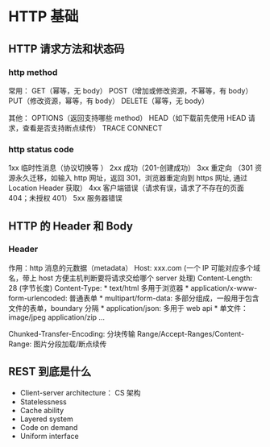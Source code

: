 # HTTP 基础  

## HTTP 请求方法和状态码
### http method
常用：
GET（幂等，无 body） 
POST（增加或修改资源，不幂等，有 body） 
PUT（修改资源，幂等，有 body） 
DELETE（幂等，无 body）

其他：
OPTIONS（返回支持哪些 method） 
HEAD（如下载前先使用 HEAD 请求，查看是否支持断点续传）
TRACE 
CONNECT

### http status code
1xx 临时性消息（协议切换等 ）
2xx 成功（201-创建成功）
3xx 重定向 （301 资源永久迁移，如输入 http 网址，返回 301，浏览器重定向到 https 网址, 通过 Location Header 获取）
4xx 客户端错误（请求有误，请求了不存在的页面 404；未授权 401）
5xx 服务器错误

## HTTP 的 Header 和 Body
### Header
作用：http 消息的元数据（metadata）
Host: xxx.com (一个 IP 可能对应多个域名，带上 host 方便主机判断要将请求交给哪个 server 处理)
Content-Length: 28 (字节长度)
Content-Type: 
    * text/html 多用于浏览器
    * application/x-www-form-urlencoded: 普通表单
    * multipart/form-data: 多部分组成，一般用于包含文件的表单，boundary 分隔
    * application/json: 多用于 web api
    * 单文件： image/jpeg  application/zip ...

Chunked-Transfer-Encoding: 分块传输
Range/Accept-Ranges/Content-Range: 图片分段加载/断点续传

## REST 到底是什么
* Client-server architecture： CS 架构
* Statelessness
* Cache ability
* Layered system
* Code on demand
* Uniform interface
